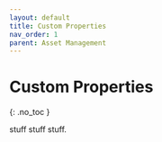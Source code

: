 ```yaml
---
layout: default
title: Custom Properties
nav_order: 1
parent: Asset Management
---
```


# Custom Properties
{: .no_toc }

stuff stuff stuff.
